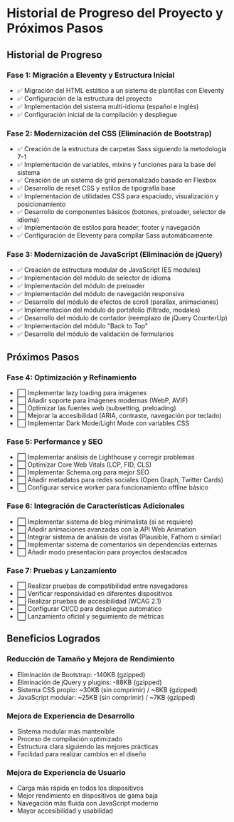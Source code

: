 # Historial de Progreso del Proyecto y Próximos Pasos

## Historial de Progreso

### Fase 1: Migración a Eleventy y Estructura Inicial

- ✅ Migración del HTML estático a un sistema de plantillas con Eleventy
- ✅ Configuración de la estructura del proyecto
- ✅ Implementación del sistema multi-idioma (español e inglés)
- ✅ Configuración inicial de la compilación y despliegue

### Fase 2: Modernización del CSS (Eliminación de Bootstrap)

- ✅ Creación de la estructura de carpetas Sass siguiendo la metodología 7-1
- ✅ Implementación de variables, mixins y funciones para la base del sistema
- ✅ Creación de un sistema de grid personalizado basado en Flexbox
- ✅ Desarrollo de reset CSS y estilos de tipografía base
- ✅ Implementación de utilidades CSS para espaciado, visualización y posicionamiento
- ✅ Desarrollo de componentes básicos (botones, preloader, selector de idioma)
- ✅ Implementación de estilos para header, footer y navegación
- ✅ Configuración de Eleventy para compilar Sass automáticamente

### Fase 3: Modernización de JavaScript (Eliminación de jQuery)

- ✅ Creación de estructura modular de JavaScript (ES modules)
- ✅ Implementación del módulo de selector de idioma
- ✅ Implementación del módulo de preloader
- ✅ Implementación del módulo de navegación responsiva
- ✅ Desarrollo del módulo de efectos de scroll (parallax, animaciones)
- ✅ Implementación del módulo de portafolio (filtrado, modales)
- ✅ Desarrollo del módulo de contador (reemplazo de jQuery CounterUp)
- ✅ Implementación del módulo "Back to Top"
- ✅ Desarrollo del módulo de validación de formularios

## Próximos Pasos

### Fase 4: Optimización y Refinamiento

- ⬜ Implementar lazy loading para imágenes
- ⬜ Añadir soporte para imágenes modernas (WebP, AVIF)
- ⬜ Optimizar las fuentes web (subsetting, preloading)
- ⬜ Mejorar la accesibilidad (ARIA, contraste, navegación por teclado)
- ⬜ Implementar Dark Mode/Light Mode con variables CSS

### Fase 5: Performance y SEO

- ⬜ Implementar análisis de Lighthouse y corregir problemas
- ⬜ Optimizar Core Web Vitals (LCP, FID, CLS)
- ⬜ Implementar Schema.org para mejor SEO
- ⬜ Añadir metadatos para redes sociales (Open Graph, Twitter Cards)
- ⬜ Configurar service worker para funcionamiento offline básico

### Fase 6: Integración de Características Adicionales

- ⬜ Implementar sistema de blog minimalista (si se requiere)
- ⬜ Añadir animaciones avanzadas con la API Web Animation
- ⬜ Integrar sistema de análisis de visitas (Plausible, Fathom o similar)
- ⬜ Implementar sistema de comentarios sin dependencias externas
- ⬜ Añadir modo presentación para proyectos destacados

### Fase 7: Pruebas y Lanzamiento

- ⬜ Realizar pruebas de compatibilidad entre navegadores
- ⬜ Verificar responsividad en diferentes dispositivos
- ⬜ Realizar pruebas de accesibilidad (WCAG 2.1)
- ⬜ Configurar CI/CD para despliegue automático
- ⬜ Lanzamiento oficial y seguimiento de métricas

## Beneficios Logrados

### Reducción de Tamaño y Mejora de Rendimiento

- Eliminación de Bootstrap: -140KB (gzipped)
- Eliminación de jQuery y plugins: -88KB (gzipped)
- Sistema CSS propio: ~30KB (sin comprimir) / ~8KB (gzipped)
- JavaScript modular: ~25KB (sin comprimir) / ~7KB (gzipped)

### Mejora de Experiencia de Desarrollo

- Sistema modular más mantenible
- Proceso de compilación optimizado
- Estructura clara siguiendo las mejores prácticas
- Facilidad para realizar cambios en el diseño

### Mejora de Experiencia de Usuario

- Carga más rápida en todos los dispositivos
- Mejor rendimiento en dispositivos de gama baja
- Navegación más fluida con JavaScript moderno
- Mayor accesibilidad y usabilidad
